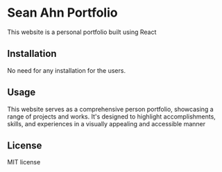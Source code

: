 # Sean Ahn Portfolio
This website is a personal portfolio built using React

## Installation
No need for any installation for the users.  

## Usage
This website serves as a comprehensive person portfolio, showcasing a range of projects and works.  It's designed to highlight accomplishments, skills, and experiences in a visually appealing and accessible manner

## License
MIT license
